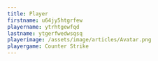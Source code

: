 ```yaml
---
title: Player
firstname: u64jy5htgrfew
playername: ytrhtgewfqd
lastname: ytgerfwedwsqsq
playerimage: /assets/image/articles/Avatar.png
playergame: Counter Strike
---
```


